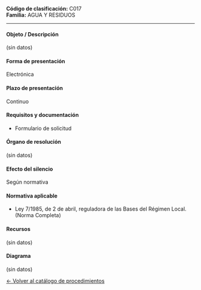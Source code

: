 
**Código de clasificación:** C017  
**Familia:** AGUA Y  RESIDUOS

---

#### Objeto / Descripción

(sin datos)

#### Forma de presentación

Electrónica

#### Plazo de presentación

Continuo

#### Requisitos y documentación


- Formulario de solicitud

#### Órgano de resolución

(sin datos)

#### Efecto del silencio

Según normativa

#### Normativa aplicable


- Ley 7/1985, de 2 de abril, reguladora de las Bases del Régimen Local. (Norma Completa)

#### Recursos

(sin datos)

#### Diagrama

(sin datos)

 
[← Volver al catálogo de procedimientos](../buscador.md)
